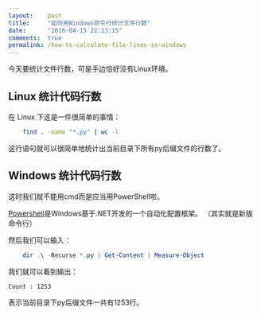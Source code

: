 ```yaml
---
layout:    post
title:     "如何用Windows命令行统计文件行数"
date:      "2016-04-15 22:13:15"
comments:  true
permalink: /how-to-calculate-file-lines-in-windows
---
```


今天要统计文件行数，可是手边恰好没有Linux环境。

<!--MORE-->

## Linux 统计代码行数

在 Linux 下这是一件很简单的事情：

```bash
    find . -name "*.py" | wc -l
```

这行语句就可以很简单地统计出当前目录下所有py后缀文件的行数了。


## Windows 统计代码行数

这时我们就不能用cmd而是应当用PowerShell啦。

[Powershell][powershell]是Windows基于.NET开发的一个自动化配置框架。
（其实就是新版命令行）

然后我们可以输入：

```powershell
    dir .\ -Recurse *.py | Get-Content | Measure-Object
```

我们就可以看到输出：

```
Count : 1253
```

表示当前目录下py后缀文件一共有1253行。

[powershell]: https://en.wikipedia.org/wiki/Windows_PowerShell
